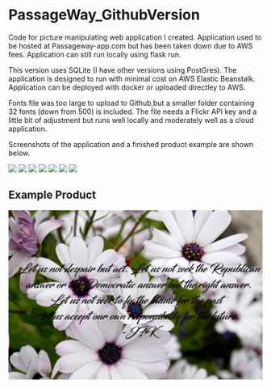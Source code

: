 # PassageWay_GithubVersion

Code for picture manipulating web application I created.  Application used to be hosted at Passageway-app.com but has been taken down due to AWS fees.  Application can still run locally using flask run.

This version uses SQLite (I have other versions using PostGres).  The application is designed to run with minimal cost on AWS Elastic Beanstalk.  Application can be deployed with docker or uploaded directley to AWS.

Fonts file was too large to upload to Github,but a smaller folder containing 32 fonts (down from 500) is included.  The file needs a Flickr API key and a little bit of adjustment but runs well locally and moderately well as a cloud application.

Screenshots of the application and a finished product example are shown below.

![](https://github.com/TimMango/PassageWay_Github_Version/blob/main/Website_Photos/photo1.png)
![](https://github.com/TimMango/PassageWay_Github_Version/blob/main/Website_Photos/photo2.png)
![](https://github.com/TimMango/PassageWay_Github_Version/blob/main/Website_Photos/photo3.png)
![](https://github.com/TimMango/PassageWay_Github_Version/blob/main/Website_Photos/photo4.png)
![](https://github.com/TimMango/PassageWay_Github_Version/blob/main/Website_Photos/photo5.png)
![](https://github.com/TimMango/PassageWay_Github_Version/blob/main/Website_Photos/photo6.png)
![](https://github.com/TimMango/PassageWay_Github_Version/blob/main/Website_Photos/photo7.png)

## Example Product

![](https://github.com/TimMango/PassageWayApp_GithubVersion/blob/main/Website_Photos/JFKpassageway.jpg)
